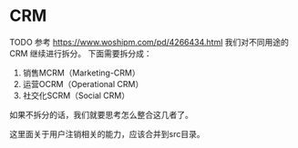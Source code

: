 # CRM

TODO 参考 https://www.woshipm.com/pd/4266434.html 我们对不同用途的 CRM 继续进行拆分。
下面需要拆分成：

1. 销售MCRM（Marketing-CRM）
2. 运营OCRM（Operational CRM）
3. 社交化SCRM（Social CRM）

如果不拆分的话，我们就要思考怎么整合这几者了。

这里面关于用户注销相关的能力，应该合并到src目录。
